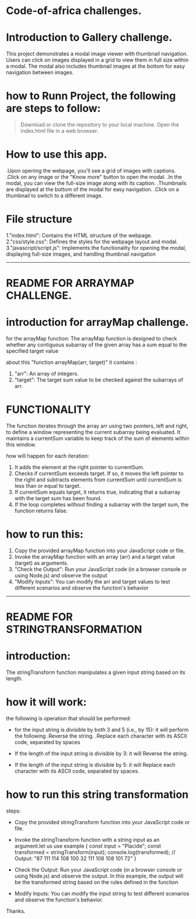 # Code-of-africa challenges.

# Introduction to Gallery challenge.

This project demonstrates a modal image viewer with thumbnail navigation. Users can click on images displayed in a grid to view them in full size within a modal. The modal also includes thumbnail images at the bottom for easy navigation between images.

# how to Runn Project, the following are steps to follow:

> Download or clone the repository to your local machine.
> Open the index.html file in a web browser.

# How to use this app.

.Upon opening the webpage, you'll see a grid of images with captions.
.Click on any image or the "Know more" button to open the modal.
.In the modal, you can view the full-size image along with its caption.
.Thumbnails are displayed at the bottom of the modal for easy navigation.
.Click on a thumbnail to switch to a different image.

# File structure

1."index.html": Contains the HTML structure of the webpage.
2."css/style.css": Defines the styles for the webpage layout and modal.
3."javascript/script.js": Implements the functionality for opening the modal, displaying full-size images, and handling thumbnail navigation

--------------------------------------------------------------------------------------------------------------------
# README FOR ARRAYMAP CHALLENGE.

# introduction for arrayMap challenge.

 for the arrayMap function:
 The arrayMap function is designed to check whether any contiguous subarray of the given array has a sum equal to the specified target value

 about this "function arrayMap(arr, target)" it contains :
 1. "arr": An array of integers.
 2. "target": The target sum value to be checked against the subarrays of arr.

 # FUNCTIONALITY

 The function iterates through the array arr using two pointers, left and right, to define a window representing the current subarray being evaluated. It maintains a currentSum variable to keep track of the sum of elements within this window.

 how will happen for each iteration:

 1. It adds the element at the right pointer to currentSum.
 2. Checks if currentSum exceeds target. If so, it moves the left pointer to the right and subtracts elements from currentSum until currentSum is less than or equal to target.
3. If currentSum equals target, it returns true, indicating that a subarray with the target sum has been found.
4. If the loop completes without finding a subarray with the target sum, the function returns false.

# how to run this:

1. Copy the provided arrayMap function into your JavaScript code or file.
2. Invoke the arrayMap function with an array (arr) and a target value (target) as arguments.
3. "Check the Output": Run your JavaScript code (in a browser console or using Node.js) and observe the output
4. "Modify Inputs": You can modify the arr and target values to test different scenarios and observe the function's behavior

--------------------------------------------------------------------------------------------------------------------

# README FOR STRINGTRANSFORMATION 

# introduction:
The stringTransform function manipulates a given input string based on its length.

# how it will work:
the following is operation that should be performed:

* for the input string is divisible by both 3 and 5 (i.e., by 15): it will perform the following
.Reverse the string.
.Replace each character with its ASCII code, separated by spaces

* If the length of the input string is divisible by 3: it will Reverse the string.
* If the length of the input string is divisible by 5: it will Replace each character with its ASCII code, separated by spaces.

# how to run this string transformation

steps:

- Copy the provided stringTransform function into your JavaScript code or file.
- Invoke the stringTransform function with a string input as an argument.let us use example 
{
const input = "Placide";
const transformed = stringTransform(input);
console.log(transformed); // Output: "87 111 114 108 100 32 111 108 108 101 72"
}

- Check the Output: Run your JavaScript code (in a browser console or using Node.js) and observe the output. In this example, the output will be the transformed string based on the rules defined in the function

- Modify Inputs: You can modify the input string to test different scenarios and observe the function's behavior.

Thanks.
